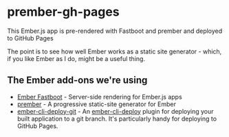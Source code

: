 # prember-gh-pages

This Ember.js app is pre-rendered with Fastboot and prember and deployed to GitHub Pages

The point is to see how well Ember works as a static site generator - which, if you like Ember as I do, might be a useful thing.

## The Ember add-ons we're using

* [Ember Fastboot](https://github.com/ember-fastboot/ember-cli-fastboot) - Server-side rendering for Ember.js apps
* [prember](https://github.com/ef4/prember) - A progressive static-site generator for Ember
* [ember-cli-deploy-git](https://github.com/ef4/ember-cli-deploy-git) - An [ember-cli-deploy](https://github.com/ember-cli-deploy/ember-cli-deploy) plugin for deploying your built application to a git branch. It's particularly handy for deploying to GitHub Pages.
